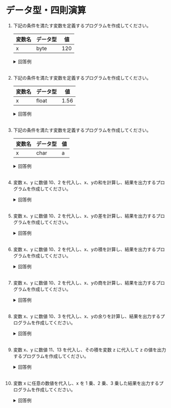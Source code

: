 # データ型・四則演算

1. 下記の条件を満たす変数を定義するプログラムを作成してください。

	| 変数名 | データ型 | 値 |
	| ------- | ------ | ----- |
	| x | byte | 120 |


	<details><summary>回答例</summary><div>
		
	```
	byte x = 120;
	```

	</div></details>

	<br>

2. 下記の条件を満たす変数を定義するプログラムを作成してください。

	| 変数名 | データ型 | 値 |
	| ------- | ------ | ----- |
	| x | float | 1.56 | 


	<details><summary>回答例</summary><div>
		
	```
	float x = 1.56f;
	```
		
	</div></details>
	
	<br>

3. 下記の条件を満たす変数を定義するプログラムを作成してください。

	| 変数名 | データ型 | 値 |
	| ------- | ------ | ----- |
	| x | char | a | 


	<details><summary>回答例</summary><div>
		
	```
	char x = 'a';
	```
		
	</div></details>

	<br>



4. 変数 x、y に数値 10、2 を代入し、x、yの和を計算し、結果を出力するプログラムを作成してください。

	<details><summary>回答例</summary><div>
			
	```
	int x = 10;
	int y = 2;
	System.out.println(x + y);
	```
			
	</div></details>
		
	<br>
	
5. 変数 x、y に数値 10、2 を代入し、x、yの差を計算し、結果を出力するプログラムを作成してください。

	<details><summary>回答例</summary><div>
		
	```
	int x = 10;
	int y = 2;
	System.out.println(x - y);
	```
		
	</div></details>
	
	<br>
	
6. 変数 x、y に数値 10、2 を代入し、x、yの積を計算し、結果を出力するプログラムを作成してください。

	<details><summary>回答例</summary><div>
		
	```
	int x = 10;
	int y = 2;
	System.out.println(x * y);
	```
		
	</div></details>
	
	<br>
	
7. 変数 x、y に数値 10、2 を代入し、x、yの商を計算し、結果を出力するプログラムを作成してください。

	<details><summary>回答例</summary><div>
		
	```
	int x = 10;
	int y = 2;
	System.out.println(x / y);
	```
		
	</div></details>
	
	<br>
	
8. 変数 x、y に数値 10、3 を代入し、x、yの余りを計算し、結果を出力するプログラムを作成してください。

	<details><summary>回答例</summary><div>
		
	```
	int x = 10;
	int y = 3;
	System.out.println(x % y);
	```
		
	</div></details>
	
	<br>
	
9. 変数 x、y に数値 11、13 を代入し、その積を変数 z に代入して z の値を出力するプログラムを作成してください。

	<details><summary>回答例</summary><div>
		
	```
	int x = 11;
	int y = 13;
	int z = x * y;
	System.out.println(z);
	```
		
	</div></details>
	
	<br>
	
10. 変数 x に任意の数値を代入し、x を 1 乗、2 乗、3 乗した結果を出力するプログラムを作成してください。

	<details><summary>回答例</summary><div>
		
	```
	int x = 2;
	System.out.println(x);
	System.out.println(x * x);
	System.out.println(x * x * x);

    // 下記の方法でも表示することができます。
  	System.out.println((int) Math.pow(x, 1));
	System.out.println((int) Math.pow(x, 2));
   	System.out.println((int) Math.pow(x, 3));
	```
		
	</div></details>
	
	<br>
